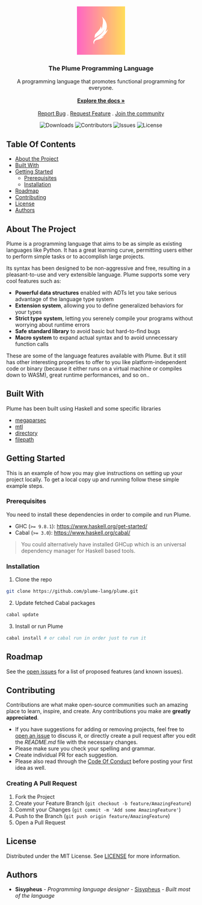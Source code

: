 <br/>
<p align="center">
  <img src="docs/logo.svg" width="128">
  <h3 align="center">The Plume Programming Language</h3>

  <p align="center">
    A programming language that promotes functional programming for everyone.
    <br/>
    <br/>
    <a href="https://github.com/plume-lang/plume/wiki"><strong>Explore the docs »</strong></a>
    <br/>
    <br/>
    <a href="https://github.com/plume-lang/plume/issues">Report Bug</a>
    .
    <a href="https://github.com/plume-lang/plume/issues">Request Feature</a>
    .
    <a href="https://discord.gg/rJGdHEfKhj">Join the community</a>
  </p>
</p>

<div align="center">
  
![Downloads](https://img.shields.io/github/downloads/plume-lang/plume/total) 
![Contributors](https://img.shields.io/github/contributors/plume-lang/plume?color=dark-green) 
![Issues](https://img.shields.io/github/issues/plume-lang/plume) 
![License](https://img.shields.io/github/license/plume-lang/plume)

</div>

## Table Of Contents

- [About the Project](#about-the-project)
- [Built With](#built-with)
- [Getting Started](#getting-started)
  - [Prerequisites](#prerequisites)
  - [Installation](#installation)
- [Roadmap](#roadmap)
- [Contributing](#contributing)
- [License](#license)
- [Authors](#authors)

## About The Project

Plume is a programming language that aims to be as simple as existing languages like Python. It has a great learning curve, permitting users either to perform simple tasks or to accomplish large projects.

Its syntax has been designed to be non-aggressive and free, resulting in a pleasant-to-use and very extensible language. Plume supports some very cool features such as:

- **Powerful data structures** enabled with ADTs let you take serious advantage of the language type system
- **Extension system**, allowing you to define generalized behaviors for your types
- **Strict type system**, letting you serenely compile your programs without worrying about runtime errors
- **Safe standard library** to avoid basic but hard-to-find bugs
- **Macro system** to expand actual syntax and to avoid unnecessary function calls

These are some of the language features available with Plume. But it still has other interesting properties to offer to you like platform-independent code or binary (because it either runs on a virtual machine or compiles down to WASM), great runtime performances, and so on..

## Built With

Plume has been built using Haskell and some specific libraries

- [megaparsec](https://hackage.haskell.org/package/megaparsec)
- [mtl](https://hackage.haskell.org/package/mtl)
- [directory](https://hackage.haskell.org/package/directory)
- [filepath](https://hackage.haskell.org/package/filepath)

## Getting Started

This is an example of how you may give instructions on setting up your project locally.
To get a local copy up and running follow these simple example steps.

### Prerequisites

You need to install these dependencies in order to compile and run Plume.

- GHC (`>= 9.8.1`): https://www.haskell.org/get-started/
- Cabal (`>= 3.0`): https://www.haskell.org/cabal/

> You could alternatively have installed GHCup which is an universal dependency manager for Haskell based tools.

### Installation

1. Clone the repo

```sh
git clone https://github.com/plume-lang/plume.git
```

2. Update fetched Cabal packages

```sh
cabal update
```

3. Install or run Plume

```sh
cabal install # or cabal run in order just to run it
```

## Roadmap

See the [open issues](https://github.com/plume-lang/plume/issues) for a list of proposed features (and known issues).

## Contributing

Contributions are what make open-source communities such an amazing place to learn, inspire, and create. Any contributions you make are **greatly appreciated**.

- If you have suggestions for adding or removing projects, feel free to [open an issue](https://github.com/plume-lang/plume/issues/new) to discuss it, or directly create a pull request after you edit the _README.md_ file with the necessary changes.
- Please make sure you check your spelling and grammar.
- Create individual PR for each suggestion.
- Please also read through the [Code Of Conduct](https://github.com/plume-lang/plume/blob/main/CODE_OF_CONDUCT.md) before posting your first idea as well.

### Creating A Pull Request

1. Fork the Project
2. Create your Feature Branch (`git checkout -b feature/AmazingFeature`)
3. Commit your Changes (`git commit -m 'Add some AmazingFeature'`)
4. Push to the Branch (`git push origin feature/AmazingFeature`)
5. Open a Pull Request

## License

Distributed under the MIT License. See [LICENSE](https://github.com/plume-lang/plume/blob/main/LICENSE.md) for more information.

## Authors

- **Sisypheus** - _Programming language designer_ - [Sisypheus](https://github.com/sisypheus-dev) - _Built most of the language_
